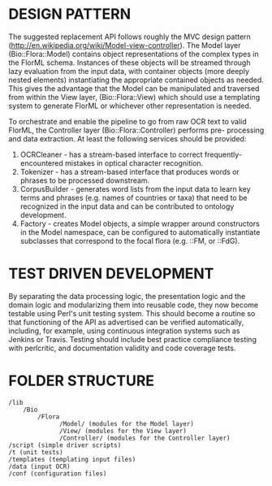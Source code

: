 DESIGN PATTERN
==============
The suggested replacement API follows roughly the MVC design pattern
(http://en.wikipedia.org/wiki/Model-view-controller). The Model
layer (Bio::Flora::Model) contains object representations of the 
complex types in the FlorML schema. Instances of these objects will
be streamed through lazy evaluation from the input data, with container
objects (more deeply nested elements) instantiating the appropriate
contained objects as needed. This gives the advantage that the Model
can be manipulated and traversed from within the View layer, 
(Bio::Flora::View) which should use a templating system to generate
FlorML or whichever other representation is needed.

To orchestrate and enable the pipeline to go from raw OCR text to valid
FlorML, the Controller layer (Bio::Flora::Controller) performs pre-
processing and data extraction. At least the following services should
be provided:

1. OCRCleaner - has a stream-based interface to correct frequently-
encountered mistakes in optical character recognition.
2. Tokenizer - has a stream-based interface that produces words or
phrases to be processed downstream.
3. CorpusBuilder - generates word lists from the input data to learn
key terms and phrases (e.g. names of countries or taxa) that need to
be recognized in the input data and can be contributed to ontology 
development.
4. Factory - creates Model objects, a simple wrapper around constructors
in the Model namespace, can be configured to automatically instantiate
subclasses that correspond to the focal flora (e.g. ::FM, or ::FdG).

TEST DRIVEN DEVELOPMENT
=======================
By separating the data processing logic, the presentation logic and the
domain logic and modularizing them into reusable code, they now become
testable using Perl's unit testing system. This should become a routine
so that functioning of the API as advertised can be verified automatically,
including, for example, using continuous integration systems such as 
Jenkins or Travis. Testing should include best practice compliance testing
with perlcritic, and documentation validity and code coverage tests.

FOLDER STRUCTURE
================
    /lib
        /Bio
            /Flora
                  /Model/ (modules for the Model layer)
                  /View/ (modules for the View layer)
                  /Controller/ (modules for the Controller layer)
    /script (simple driver scripts)
    /t (unit tests)
    /templates (templating input files)
    /data (input OCR)
    /conf (configuration files)
